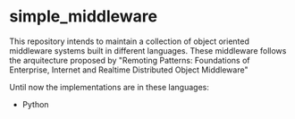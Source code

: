 # simple_middleware
This repository intends to maintain a collection of object oriented middleware systems built in different languages. These middleware follows the arquitecture proposed by "Remoting Patterns: Foundations of Enterprise, Internet and Realtime Distributed Object Middleware"

Until now the implementations are in these languages:
* Python
